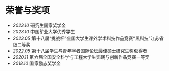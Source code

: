 <span class='anchor' id='honors-and-awards'></span>

# 荣誉与奖项
  - *2023.10* 研究生国家奖学金
  - *2023.10* 中国矿业大学优秀学生
  - *2023.05*	第十八届“挑战杯”全国大学生课外学术科技作品竞赛“黑科技”江苏省级二等奖
  - *2022.05*	第十八届学生与青年学者国际论坛最佳硕士研究生奖获得者
  - *2020.11*	第六届全国安全科学与工程大学生实践与创新作品竞赛一等奖
  - *2018.10* 国家励志奖学金
